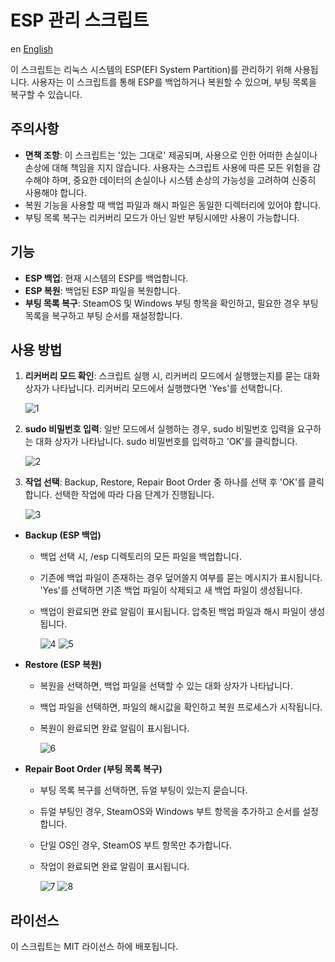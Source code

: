 # ESP 관리 스크립트

en [English](README.md)

이 스크립트는 리눅스 시스템의 ESP(EFI System Partition)를 관리하기 위해 사용됩니다. 사용자는 이 스크립트를 통해 ESP를 백업하거나 복원할 수 있으며, 부팅 목록을 복구할 수 있습니다.

## 주의사항

- **면책 조항**: 이 스크립트는 '있는 그대로' 제공되며, 사용으로 인한 어떠한 손실이나 손상에 대해 책임을 지지 않습니다. 사용자는 스크립트 사용에 따른 모든 위험을 감수해야 하며, 중요한 데이터의 손실이나 시스템 손상의 가능성을 고려하여 신중히 사용해야 합니다.
- 복원 기능을 사용할 때 백업 파일과 해시 파일은 동일한 디렉터리에 있어야 합니다.
- 부팅 목록 복구는 리커버리 모드가 아닌 일반 부팅시에만 사용이 가능합니다.

## 기능

- **ESP 백업**: 현재 시스템의 ESP를 백업합니다.
- **ESP 복원**: 백업된 ESP 파일을 복원합니다.
- **부팅 목록 복구**: SteamOS 및 Windows 부팅 항목을 확인하고, 필요한 경우 부팅 목록을 복구하고 부팅 순서를 재설정합니다.

## 사용 방법

1. **리커버리 모드 확인**: 스크립트 실행 시, 리커버리 모드에서 실행했는지를 묻는 대화 상자가 나타납니다. 리커버리 모드에서 실행했다면 'Yes'를 선택합니다.

   ![1](https://github.com/Ma-cchiato/SteamDeck-ESP-Backup/assets/122413511/13984cc6-f9fc-4d50-b607-c68becbee2c3)

2. **sudo 비밀번호 입력**: 일반 모드에서 실행하는 경우, sudo 비밀번호 입력을 요구하는 대화 상자가 나타납니다. sudo 비밀번호를 입력하고 'OK'를 클릭합니다.

   ![2](https://github.com/Ma-cchiato/SteamDeck-ESP-Backup/assets/122413511/57de381c-5b6c-40c4-becc-839d3dd24e47)

3. **작업 선택**: Backup, Restore, Repair Boot Order 중 하나를 선택 후 'OK'를 클릭합니다. 선택한 작업에 따라 다음 단계가 진행됩니다.

   ![3](https://github.com/Ma-cchiato/SteamDeck-ESP-Backup/assets/122413511/cfc752d1-21ca-4a2c-ad86-0bee0eff0be2)

- **Backup (ESP 백업)**
  - 백업 선택 시, /esp 디렉토리의 모든 파일을 백업합니다.
  - 기존에 백업 파일이 존재하는 경우 덮어쓸지 여부를 묻는 메시지가 표시됩니다. 'Yes'를 선택하면 기존 백업 파일이 삭제되고 새 백업 파일이 생성됩니다.
  - 백업이 완료되면 완료 알림이 표시됩니다. 압축된 백업 파일과 해시 파일이 생성됩니다.

    ![4](https://github.com/Ma-cchiato/SteamDeck-ESP-Backup/assets/122413511/f25f5b10-170b-4aa2-9f88-366998032df3)
    ![5](https://github.com/Ma-cchiato/SteamDeck-ESP-Backup/assets/122413511/0ca47026-6027-4d9d-922b-f2e617403644)

- **Restore (ESP 복원)**
  - 복원을 선택하면, 백업 파일을 선택할 수 있는 대화 상자가 나타납니다.
  - 백업 파일을 선택하면, 파일의 해시값을 확인하고 복원 프로세스가 시작됩니다.
  - 복원이 완료되면 완료 알림이 표시됩니다.

    ![6](https://github.com/Ma-cchiato/SteamDeck-ESP-Backup/assets/122413511/1e03f1e0-37d1-4b10-8ea2-d7ecc6030f84)

- **Repair Boot Order (부팅 목록 복구)**
  - 부팅 목록 복구를 선택하면, 듀얼 부팅이 있는지 묻습니다.
  - 듀얼 부팅인 경우, SteamOS와 Windows 부트 항목을 추가하고 순서를 설정합니다.
  - 단일 OS인 경우, SteamOS 부트 항목만 추가합니다.
  - 작업이 완료되면 완료 알림이 표시됩니다.

    ![7](https://github.com/Ma-cchiato/SteamDeck-ESP-Backup/assets/122413511/a64b1638-9e28-4158-8eec-121a0808b79f)
    ![8](https://github.com/Ma-cchiato/SteamDeck-ESP-Backup/assets/122413511/79d2b85d-5ff6-47a2-afb6-6e88852f7f9e)

## 라이선스

이 스크립트는 MIT 라이선스 하에 배포됩니다.
